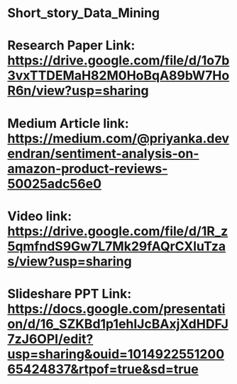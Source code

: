 # Short_story_Data_Mining

# Research Paper Link: https://drive.google.com/file/d/1o7b3vxTTDEMaH82M0HoBqA89bW7HoR6n/view?usp=sharing

# Medium Article link: https://medium.com/@priyanka.devendran/sentiment-analysis-on-amazon-product-reviews-50025adc56e0

# Video link: https://drive.google.com/file/d/1R_z5qmfndS9Gw7L7Mk29fAQrCXluTzas/view?usp=sharing

# Slideshare PPT Link: https://docs.google.com/presentation/d/16_SZKBd1p1ehIJcBAxjXdHDFJ7zJ6OPI/edit?usp=sharing&ouid=101492255120065424837&rtpof=true&sd=true
